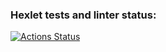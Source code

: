 ### Hexlet tests and linter status:
[![Actions Status](https://github.com/danilaprokoshev/layout-designer-project-lvl1/workflows/hexlet-check/badge.svg)](https://github.com/danilaprokoshev/layout-designer-project-lvl1/actions)